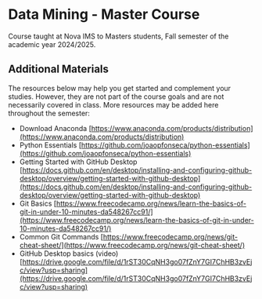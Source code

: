# Data Mining - Master Course

Course taught at Nova IMS to Masters students, Fall semester of the academic year 2024/2025.


## Additional Materials


The resources below may help you get started and complement your studies.
However, they are not part of the course goals and are not necessarily covered
in class.  More resources may be added here throughout the semester:

- Download Anaconda [https://www.anaconda.com/products/distribution](https://www.anaconda.com/products/distribution)
- Python Essentials [https://github.com/joaopfonseca/python-essentials](https://github.com/joaopfonseca/python-essentials)
- Getting Started with GitHub Desktop [https://docs.github.com/en/desktop/installing-and-configuring-github-desktop/overview/getting-started-with-github-desktop](https://docs.github.com/en/desktop/installing-and-configuring-github-desktop/overview/getting-started-with-github-desktop)
- Git Basics [https://www.freecodecamp.org/news/learn-the-basics-of-git-in-under-10-minutes-da548267cc91/](https://www.freecodecamp.org/news/learn-the-basics-of-git-in-under-10-minutes-da548267cc91/)
- Common Git Commands [https://www.freecodecamp.org/news/git-cheat-sheet/](https://www.freecodecamp.org/news/git-cheat-sheet/)
- GitHub Desktop basics (video) [https://drive.google.com/file/d/1rST30CqNH3go07fZnY7GI7ChHB3zvEjc/view?usp=sharing](https://drive.google.com/file/d/1rST30CqNH3go07fZnY7GI7ChHB3zvEjc/view?usp=sharing)
